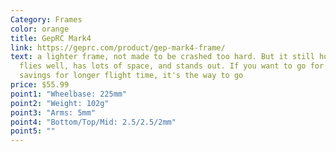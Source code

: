 ```yaml
---
Category: Frames
color: orange
title: GepRC Mark4
link: https://geprc.com/product/gep-mark4-frame/
text: a lighter frame, not made to be crashed too hard. But it still holds up,
  flies well, has lots of space, and stands out. If you want to go for weight
  savings for longer flight time, it's the way to go
price: $55.99
point1: "Wheelbase: 225mm"
point2: "Weight: 102g"
point3: "Arms: 5mm"
point4: "Bottom/Top/Mid: 2.5/2.5/2mm"
point5: ""
---
```

